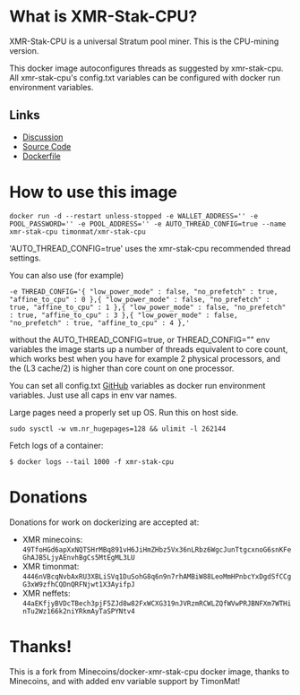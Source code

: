 # What is XMR-Stak-CPU?

XMR-Stak-CPU is a universal Stratum pool miner. This is the CPU-mining version.

This docker image autoconfigures threads as suggested by xmr-stak-cpu. All xmr-stak-cpu's config.txt variables can be configured with docker run environment variables.

## Links

- [Discussion](https://www.reddit.com/r/Monero/comments/5lsfgt/xmrstakcpu_high_performance_open_source_miner/)
- [Source Code](https://github.com/fireice-uk/xmr-stak-cpu)
- [Dockerfile](https://github.com/timonmat/docker-xmr-stak-cpu)

# How to use this image

```console
docker run -d --restart unless-stopped -e WALLET_ADDRESS='' -e POOL_PASSWORD='' -e POOL_ADDRESS='' -e AUTO_THREAD_CONFIG=true --name xmr-stak-cpu timonmat/xmr-stak-cpu
```

'AUTO_THREAD_CONFIG=true' uses the xmr-stak-cpu recommended thread settings.

You can also use (for example)
```console
-e THREAD_CONFIG='{ "low_power_mode" : false, "no_prefetch" : true, "affine_to_cpu" : 0 },{ "low_power_mode" : false, "no_prefetch" : true, "affine_to_cpu" : 1 },{ "low_power_mode" : false, "no_prefetch" : true, "affine_to_cpu" : 3 },{ "low_power_mode" : false, "no_prefetch" : true, "affine_to_cpu" : 4 },'
```

without the AUTO_THREAD_CONFIG=true, or THREAD_CONFIG="" env variables the image starts up a number of threads equivalent to core count, which works best when you have for example 2 physical processors, and the (L3 cache/2) is higher than core count on one processor. 

You can set all config.txt [GitHub](https://github.com/fireice-uk/xmr-stak-cpu/blob/master/config.txt) variables as docker run environment variables. Just use all caps in env var names. 


Large pages need a properly set up OS. Run this on host side.
```console
sudo sysctl -w vm.nr_hugepages=128 && ulimit -l 262144 
```

Fetch logs of a container:

```console
$ docker logs --tail 1000 -f xmr-stak-cpu
```

# Donations

Donations for work on dockerizing are accepted at:


- XMR minecoins: `49TfoHGd6apXxNQTSHrMBq891vH6JiHmZHbz5Vx36nLRbz6WgcJunTtgcxnoG6snKFeGhAJB5LjyAEnvhBgCs5MtEgML3LU`
- XMR timonmat: `4446nVBcqNvbAxRU3XBLiSVq1DuSohG8q6n9n7rhAMBiW88LeoMmHPnbcYxDgdSfCCgG3xW9zfhCQDnQRFNjwt1X3AyifpJ`
- XMR neffets: `44aEKfjyBVDcTBech3pjF5ZJd8w82FxWCXG319nJVRzmRCWLZQfWVwPRJBNFXm7WTHinTu2Wz166k2niYRkmAyTaSPYNtv4`

# Thanks!
This is a fork from Minecoins/docker-xmr-stak-cpu docker image, thanks to Minecoins, and with added env variable support by TimonMat!
